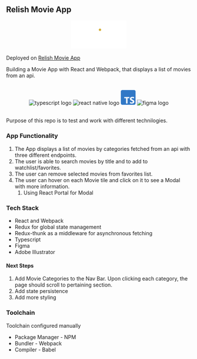 ## Relish Movie App

<p align='center'>
<img src="public/assets/logo_gold.png#gh-dark-mode-only" style=" width:30%; height:auto ">
</p>

Deployed on
[Relish Movie App](https://gentjanad.github.io/Movie-Review/)

Building a Movie App with React and Webpack, that displays a list of movies from an api.
</br>
</br>

<div align="center">
<img alt="typescript logo" width="40px" src="https://upload.wikimedia.org/wikipedia/commons/thumb/9/99/Unofficial_JavaScript_logo_2.svg/1200px-Unofficial_JavaScript_logo_2.svg.png" />
<img alt="react native logo" width="40px" src="https://upload.wikimedia.org/wikipedia/commons/a/a7/React-icon.svg" />
<img alt="ts logo" width="40px" src="./public/assets/Typescript_logo_2020.svg.png"/>
<img  alt="figma logo" width="40px" src="https://upload.wikimedia.org/wikipedia/commons/3/33/Figma-logo.svg"  height="37"/>
</div>

</br>

Purpose of this repo is to test and work with different technilogies.

### App Functionality

1. The App displays a list of movies by categories fetched from an api with three different endpoints.
2. The user is able to search movies by title and to add to watchlist/favorites.
3. The user can remove selected movies from favorites list.
4. The user can hover on each Movie tile and click on it to see a Modal with more information.
   1. Using React Portal for Modal

### Tech Stack

- React and Webpack
- Redux for global state management
- Redux-thunk as a middleware for asynchronous fetching
- Typescript
- Figma
- Adobe Illustrator

#### Next Steps

1. Add Movie Categories to the Nav Bar. Upon clicking each category, the page should scroll to pertaining section.
2. Add state persistence
3. Add more styling

### Toolchain

Toolchain configured manually

- Package Manager - NPM
- Bundler - Webpack
- Compiler - Babel
